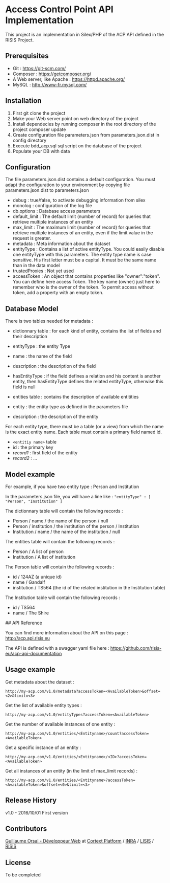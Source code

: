 # Access Control Point API Implementation

This project is an implementation in Silex/PHP of the ACP API defined in the RISIS Project.

## Prerequisites

* Git : https://git-scm.com/
* Composer : https://getcomposer.org/
* A Web server, like Apache : https://httpd.apache.org/
* MySQL : http://www-fr.mysql.com/

## Installation

1. First git clone the project
2. Make your Web server point on web directory of the project
3. Install dependecies by running composer in the root directory of the project
composer update
4. Create configuration file parameters.json from parameters.json.dist in config directory
5. Execute bdd_acp.sql sql script on the database of the project
6. Populate your DB with data

## Configuration

The file parameters.json.dist contains a default configuration. You must adapt the configuration to your environment by copying file parameters.json.dist to parameters.json

* debug : true/false, to activate debugging information from silex
* monolog : configuration of the log file
* db.options : Database access parameters
* default_limit : The default limit (number of record) for queries that retrieve multiple instances of an entity
* max_limit : The maximum limit (number of record) for queries that retrieve multiple instances of an entity, even if the limit value in the request is greater.
* metadata : Meta information about the dataset
* entityType : Contains a list of active entityType. You could easily disable one entityType with this parameters. The entity type name is case sensitive. His first letter must be a capital. It must be the same name than in the data model
* trustedProxies : Not yet used
* accessToken : An object that contains properties like "owner":"token". You can define here access Token. The key name (owner) just here to remember who is the owner of the token. To permit access without token, add a property with an empty token.


## Database Model

There is two tables needed for metadata :

* dictionnary table : for each kind of entity, contains the list of fields and their description
 * entityType : the entity Type
 * name : the name of the field
 * description : the description of the field
 * hasEntityType : if the field defines a relation and his content is another entity, then hasEntityType defines the related entityType, otherwise this field is null

* entities table : contains the description of available entitities
 * entity : the entity type as defined in the parameters file
 * description : the description of the entity

For each entity type, there must be a table (or a view) from which the name is the exact entity name. Each table must contain a primary field named id.

* `<entitiy name>` table
 * id : the primary key
 * *record1* : first field of the entity
 * *record2* : ...


## Model example

For example, if you have two entity type : Person and Institution

In the parameters.json file, you will have a line like :
`"entityType" : [ "Person", "Institution" ]`

The dictionnary table will contain the following records :
* Person / name / the name of the person / null
* Person / institution / the institution of the person / Institution
* Institution / name / the name of the institution / null

The entities table will contain the following records :
* Person / A list of person
* Institution / A list of institution

The Person table will contain the following records :
* id / 124AZ (a unique id)
* name / Gandalf
* institution / TS564 (the id of the related institution in the Institution table)

The Institution table will contain the following records :
* id / TS564
* name / The Shire


## API Reference

You can find more information about the API on this page : <http://acp.api.risis.eu>

The API is defined with a swagger yaml file here : <https://github.com/risis-eu/acp-api-documentation>


## Usage example

Get metadata about the dataset :

`http://my-acp.com/v1.0/metadata?accessToken=<AvailableToken>&offset=<2>&limit=<3>`

Get the list of available entity types :

`http://my-acp.com/v1.0/entityTypes?accessToken=<AvailableToken>`

Get the number of available instances of one entity :

`http://my-acp.com/v1.0/entities/<Entityname>/count?accessToken=<AvailableToken>`

Get a specific instance of an entity :

`http://my-acp.com/v1.0/entities/<Entityname>/<ID>?accessToken=<AvailableToken>`

Get all instances of an entity (in the limit of max_limit records) :

`http://my-acp.com/v1.0/entities/<Entityname>?accessToken=<AvailableToken>&offset=<0>&limit=<3>`


## Release History

v1.0 - 2016/10/01 First version


## Contributors

[Guillaume Orsal - Développeur Web](https://www.orsal.fr "CV Ingénieur informatique indépendant") at [Cortext Platform](http://www.cortext.net) / [INRA](http://www.inra.fr) / [LISIS](http://www.umr-lisis.org) / [RISIS](http://risis.eu)


## License

To be completed

